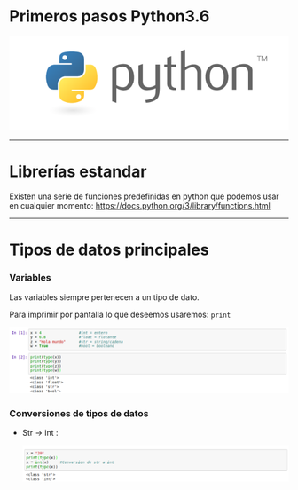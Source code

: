 # Primeros pasos Python3.6

![logo](./img/intro/1-logo-portada.png)

___

# Librerías estandar

Existen una serie de funciones predefinidas en python que podemos usar en cualquier momento: https://docs.python.org/3/library/functions.html

___

# Tipos de datos principales

### Variables

Las variables siempre pertenecen a un tipo de dato.

Para imprimir por pantalla lo que deseemos usaremos: `print`

![tipos-datos](./img/1-primeros-pasos/1-tipos-datos.png)

### Conversiones de tipos de datos

- Str -> int :

  ![str-int](./img/1-primeros-pasos/2.0-str-int.png)
